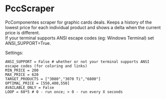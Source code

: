 # PccScraper
PcComponentes scraper for graphic cards deals.
Keeps a history of the lowest price for each individual product and shows a delta when the current price is different.  
If your terminal supports ANSI escape codes (eg: Windows Terminal) set ANSI_SUPPORT=True.

Settings:
```
ANSI_SUPPORT = False # whether or not your terminal supports ANSI escape codes (for coloring and links)
MIN_PRICE = 200
MAX_PRICE = 620
TARGET_PRODUCTS = ["3080","3070 Ti","6800"]
OPTIMAL_PRICE = [550,400,550]
AVAILABLE_ONLY = False
LOOP = 60*5 # 0 - run once; > 0 - run every X seconds
```
